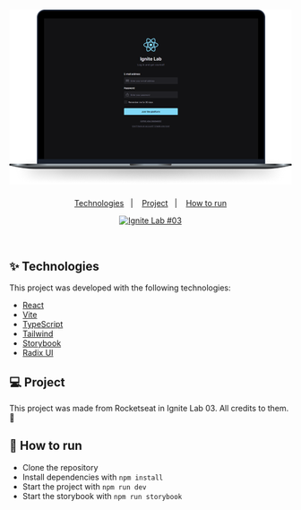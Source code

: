 <h1 align="center">
  <img src=".github/layout.png" alt="Layout" title="Layout" />
</h1>

<p align="center">
  <a href="#-technologies">Technologies</a>&nbsp;&nbsp;&nbsp;|&nbsp;&nbsp;&nbsp;
  <a href="#-project">Project</a>&nbsp;&nbsp;&nbsp;|&nbsp;&nbsp;&nbsp;
  <a href="#-how-to-run">How to run</a>
</p>

<p align="center">
  <a href="https://ninxe.github.io/ignite-lab-design-system/" target="_blank">
    <img src="https://img.shields.io/static/v1?label=Ignite Lab 03&message=Storybook&color=8257E5&labelColor=000000" alt="Ignite Lab #03" />
  </a>
</p>

<br />

## ✨ Technologies

This project was developed with the following technologies:

- [React](https://reactjs.org)
- [Vite](https://vitejs.dev/)
- [TypeScript](https://www.typescriptlang.org/)
- [Tailwind](https://tailwindcss.com)
- [Storybook](https://storybook.js.org)
- [Radix UI](https://radix-ui.com)

## 💻 Project

This project was made from Rocketseat in Ignite Lab 03. All credits to them. 🎉

## 🚀 How to run

- Clone the repository
- Install dependencies with `npm install`
- Start the project with `npm run dev`
- Start the storybook with `npm run storybook`
